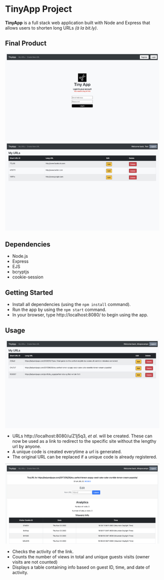 # TinyApp Project

**TinyApp** is a full stack web application built with Node and Express that allows users to shorten long URLs *(à la bit.ly)*.

## Final Product

!["Login Page"](./public/loginpage.jpeg)
!["Urls Page"](./public/urlspage.jpeg)

## Dependencies

- Node.js
- Express
- EJS
- bcryptjs
- cookie-session

## Getting Started

- Install all dependencies (using the `npm install` command).
- Run the app by using the `npm start` command.
- In your browser, type http://localhost:8080/ to begin using the app.


## Usage

!["Sample Usage"](./public/sample.jpeg)

- URLs http://localhost:8080/u/Z1j5q3, *et al.* will be created. These can now be used as a link to redirect to the specific site without the lengthy url by anyone.
- A unique code is created everytime a url is generated.
- The original URL can be replaced if a unique code is already registered.

!["Uses cookied to check views"](./public/analytics.png)

- Checks the activity of the link. 
- Counts the number of views in total and unique guests visits (owner visits are not counted)
- Displays a table containing info based on guest ID, time, and date of activity.
